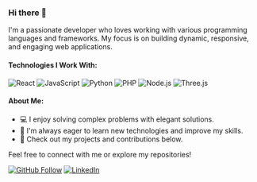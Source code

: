 ### Hi there 👋

I'm a passionate developer who loves working with various programming languages and frameworks. My focus is on building dynamic, responsive, and engaging web applications.

#### Technologies I Work With:
![React](https://img.shields.io/badge/-React-61DAFB?logo=react&logoColor=white)
![JavaScript](https://img.shields.io/badge/-JavaScript-F7DF1E?logo=javascript&logoColor=black)
![Python](https://img.shields.io/badge/-Python-3776AB?logo=python&logoColor=white)
![PHP](https://img.shields.io/badge/-PHP-777BB4?logo=php&logoColor=white)
![Node.js](https://img.shields.io/badge/-Node.js-339933?logo=node.js&logoColor=white)
![Three.js](https://img.shields.io/badge/-Three.js-000000?logo=three.js&logoColor=white)

#### About Me:
- 💻 I enjoy solving complex problems with elegant solutions.
- 🌱 I'm always eager to learn new technologies and improve my skills.
- 🔗 Check out my projects and contributions below.

Feel free to connect with me or explore my repositories!

[![GitHub Follow](https://img.shields.io/github/followers/your-username?label=Follow&style=social)](https://github.com/your-username)
[![LinkedIn](https://img.shields.io/badge/-LinkedIn-0077B5?logo=linkedin&logoColor=white)](https://www.linkedin.com/in/your-linkedin)
